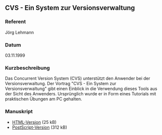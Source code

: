 ## CVS - Ein System zur Versionsverwaltung

### Referent
Jörg Lehmann

### Datum
03.11.1999

### Kurzbeschreibung

Das Concurrent Version System (CVS) unterstützt den Anwender bei der
Versionsverwaltung. Der Vortrag "CVS - Ein System zur Versionsverwaltung" gibt
einen Einblick in die Verwendung dieses Tools aus der Sicht des Anwenders.
Ursprünglich wurde er in Form eines Tutorials mit praktischen Übungen am PC
gehalten.

### Manuskript

* [HTML-Version](/download/Vortraege/CVS.html) (25 kB)
* [PostScript-Version](/download/Vortraege/CVS.ps) (312 kB)
